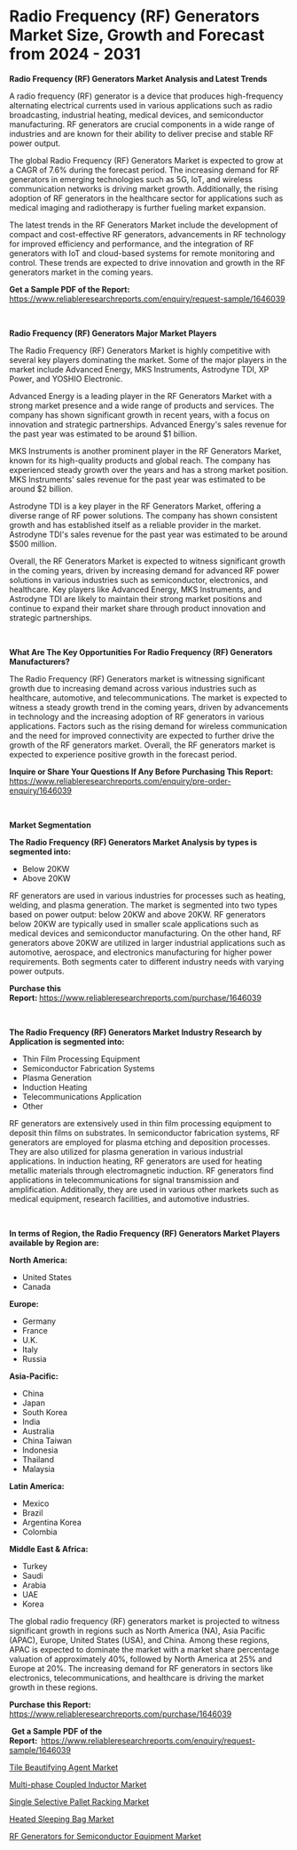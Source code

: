 <p><h1>Radio Frequency (RF) Generators Market Size, Growth and Forecast from 2024 - 2031</h1></p><p><strong>Radio Frequency (RF) Generators Market Analysis and Latest Trends</strong></p>
<p><p>A radio frequency (RF) generator is a device that produces high-frequency alternating electrical currents used in various applications such as radio broadcasting, industrial heating, medical devices, and semiconductor manufacturing. RF generators are crucial components in a wide range of industries and are known for their ability to deliver precise and stable RF power output.</p><p>The global Radio Frequency (RF) Generators Market is expected to grow at a CAGR of 7.6% during the forecast period. The increasing demand for RF generators in emerging technologies such as 5G, IoT, and wireless communication networks is driving market growth. Additionally, the rising adoption of RF generators in the healthcare sector for applications such as medical imaging and radiotherapy is further fueling market expansion.</p><p>The latest trends in the RF Generators Market include the development of compact and cost-effective RF generators, advancements in RF technology for improved efficiency and performance, and the integration of RF generators with IoT and cloud-based systems for remote monitoring and control. These trends are expected to drive innovation and growth in the RF generators market in the coming years.</p></p>
<p><strong>Get a Sample PDF of the Report:&nbsp;</strong> <a href="https://www.reliableresearchreports.com/enquiry/request-sample/1646039">https://www.reliableresearchreports.com/enquiry/request-sample/1646039</a></p>
<p>&nbsp;</p>
<p><strong>Radio Frequency (RF) Generators Major Market Players</strong></p>
<p><p>The Radio Frequency (RF) Generators Market is highly competitive with several key players dominating the market. Some of the major players in the market include Advanced Energy, MKS Instruments, Astrodyne TDI, XP Power, and YOSHIO Electronic.</p><p>Advanced Energy is a leading player in the RF Generators Market with a strong market presence and a wide range of products and services. The company has shown significant growth in recent years, with a focus on innovation and strategic partnerships. Advanced Energy's sales revenue for the past year was estimated to be around $1 billion.</p><p>MKS Instruments is another prominent player in the RF Generators Market, known for its high-quality products and global reach. The company has experienced steady growth over the years and has a strong market position. MKS Instruments' sales revenue for the past year was estimated to be around $2 billion.</p><p>Astrodyne TDI is a key player in the RF Generators Market, offering a diverse range of RF power solutions. The company has shown consistent growth and has established itself as a reliable provider in the market. Astrodyne TDI's sales revenue for the past year was estimated to be around $500 million.</p><p>Overall, the RF Generators Market is expected to witness significant growth in the coming years, driven by increasing demand for advanced RF power solutions in various industries such as semiconductor, electronics, and healthcare. Key players like Advanced Energy, MKS Instruments, and Astrodyne TDI are likely to maintain their strong market positions and continue to expand their market share through product innovation and strategic partnerships.</p></p>
<p>&nbsp;</p>
<p><strong>What Are The Key Opportunities For Radio Frequency (RF) Generators Manufacturers?</strong></p>
<p><p>The Radio Frequency (RF) Generators market is witnessing significant growth due to increasing demand across various industries such as healthcare, automotive, and telecommunications. The market is expected to witness a steady growth trend in the coming years, driven by advancements in technology and the increasing adoption of RF generators in various applications. Factors such as the rising demand for wireless communication and the need for improved connectivity are expected to further drive the growth of the RF generators market. Overall, the RF generators market is expected to experience positive growth in the forecast period.</p></p>
<p><strong>Inquire or Share Your Questions If Any Before Purchasing This Report:</strong> <a href="https://www.reliableresearchreports.com/enquiry/pre-order-enquiry/1646039">https://www.reliableresearchreports.com/enquiry/pre-order-enquiry/1646039</a></p>
<p>&nbsp;</p>
<p><strong>Market Segmentation</strong></p>
<p><strong>The Radio Frequency (RF) Generators Market Analysis by types is segmented into:</strong></p>
<p><ul><li>Below 20KW</li><li>Above 20KW</li></ul></p>
<p><p>RF generators are used in various industries for processes such as heating, welding, and plasma generation. The market is segmented into two types based on power output: below 20KW and above 20KW. RF generators below 20KW are typically used in smaller scale applications such as medical devices and semiconductor manufacturing. On the other hand, RF generators above 20KW are utilized in larger industrial applications such as automotive, aerospace, and electronics manufacturing for higher power requirements. Both segments cater to different industry needs with varying power outputs.</p></p>
<p><strong>Purchase this Report:&nbsp;</strong><a href="https://www.reliableresearchreports.com/purchase/1646039">https://www.reliableresearchreports.com/purchase/1646039</a></p>
<p>&nbsp;</p>
<p><strong>The Radio Frequency (RF) Generators Market Industry Research by Application is segmented into:</strong></p>
<p><ul><li>Thin Film Processing Equipment</li><li>Semiconductor Fabrication Systems</li><li>Plasma Generation</li><li>Induction Heating</li><li>Telecommunications Application</li><li>Other</li></ul></p>
<p><p>RF generators are extensively used in thin film processing equipment to deposit thin films on substrates. In semiconductor fabrication systems, RF generators are employed for plasma etching and deposition processes. They are also utilized for plasma generation in various industrial applications. In induction heating, RF generators are used for heating metallic materials through electromagnetic induction. RF generators find applications in telecommunications for signal transmission and amplification. Additionally, they are used in various other markets such as medical equipment, research facilities, and automotive industries.</p></p>
<p>&nbsp;</p>
<p><strong>In terms of Region, the Radio Frequency (RF) Generators Market Players available by Region are:</strong></p>
<p>
    <p> <strong> North America: </strong>
        <ul>
            <li>United States</li>
            <li>Canada</li>
        </ul>
        </p> 
    <p> <strong> Europe: </strong>
        <ul>
            <li>Germany</li>
            <li>France</li>
            <li>U.K.</li>
            <li>Italy</li>
            <li>Russia</li>
        </ul>
        </p> 
    <p> <strong> Asia-Pacific: </strong>
        <ul>
            <li>China</li>
            <li>Japan</li>
            <li>South Korea</li>
            <li>India</li>
            <li>Australia</li>
            <li>China Taiwan</li>
            <li>Indonesia</li>
            <li>Thailand</li>
            <li>Malaysia</li>
        </ul>
        </p> 
    <p> <strong> Latin America: </strong>
        <ul>
            <li>Mexico</li>
            <li>Brazil</li>
            <li>Argentina Korea</li>
            <li>Colombia</li>
        </ul>
        </p> 
    <p> <strong> Middle East & Africa: </strong>
        <ul>
            <li>Turkey</li>
            <li>Saudi</li>
            <li>Arabia</li>
            <li>UAE</li>
            <li>Korea</li>
        </ul>
    </p>
    </p>
<p><p>The global radio frequency (RF) generators market is projected to witness significant growth in regions such as North America (NA), Asia Pacific (APAC), Europe, United States (USA), and China. Among these regions, APAC is expected to dominate the market with a market share percentage valuation of approximately 40%, followed by North America at 25% and Europe at 20%. The increasing demand for RF generators in sectors like electronics, telecommunications, and healthcare is driving the market growth in these regions.</p></p>
<p><strong>Purchase this Report: </strong><a href="https://www.reliableresearchreports.com/purchase/1646039">https://www.reliableresearchreports.com/purchase/1646039</a></p>
<p>&nbsp;<strong>Get a Sample PDF of the Report:&nbsp;&nbsp;</strong><a href="https://www.reliableresearchreports.com/enquiry/request-sample/1646039">https://www.reliableresearchreports.com/enquiry/request-sample/1646039</a></p>
<p><strong></strong></p>
<p><p><a href="https://extreme-scabiosa-c81.notion.site/Global-Tile-Beautifying-Agent-Market-Size-and-Market-Trends-Insights-and-Projections-from-2024-to-2-50051589c21b4623b235826046e00210">Tile Beautifying Agent Market</a></p><p><a href="https://issuu.com/reportprime-2/docs/multi-phase-coupled-inductor-market-size-2030.pptx">Multi-phase Coupled Inductor Market</a></p><p><a href="https://issuu.com/reportprime-2/docs/single-selective-pallet-racking-market-size-2030.p">Single Selective Pallet Racking Market</a></p><p><a href="https://view.publitas.com/reportprime-1/decoding-the-heated-sleeping-bag-market-a-deep-dive-into-the-latest-market-trends-market-segmentation-and-competitive-analysis/">Heated Sleeping Bag Market</a></p><p><a href="https://github.com/okotobwrhuteie/Market-Research-Report-List-1/blob/main/rf-generators-for-semiconductor-equipment-market.md">RF Generators for Semiconductor Equipment Market</a></p></p>